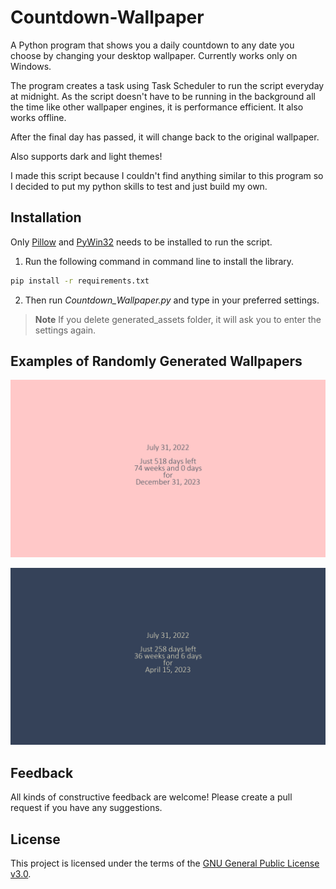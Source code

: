 # Countdown-Wallpaper

A Python program that shows you a daily countdown to any date you choose by changing your desktop wallpaper. Currently works only on Windows.

The program creates a task using Task Scheduler to run the script everyday at midnight. As the script doesn't have to be running in the background all the time like other wallpaper engines, it is performance efficient. It also works offline.

After the final day has passed, it will change back to the original wallpaper.

Also supports dark and light themes!

I made this script because I couldn't find anything similar to this program so I decided to put my python skills to test and just build my own.
## Installation

Only [Pillow](https://github.com/python-pillow/Pillow) and [PyWin32](https://github.com/mhammond/pywin32) needs to be installed to run the script. 
1. Run the following command in command line to install the library.
```bash
pip install -r requirements.txt
```
2. Then run *Countdown_Wallpaper.py* and type in your preferred settings.

>**Note** 
> If you delete generated_assets folder, it will ask you to enter the settings again.

## Examples of Randomly Generated Wallpapers
![light mode wallpaper]( ./imgs/light_mode_wallpaper.png "light mode wallpaper")

![dark mode wallpaper]( ./imgs/dark_mode_wallpaper.png "dark mode wallpaper")

## Feedback
All kinds of constructive feedback are welcome! Please create a pull request if you have any suggestions.

## License
This project is licensed under the terms of the [GNU General Public License v3.0](https://github.com/mukundhk/Countdown-Wallpaper/blob/master/LICENSE.md).
